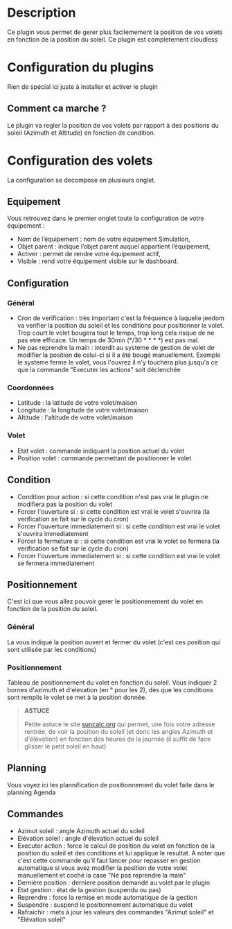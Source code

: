 # Description

Ce plugin vous permet de gerer plus facilemement la position de vos volets en fonction de la position du soleil. Ce plugin est completement cloudless

# Configuration du plugins

Rien de spécial ici juste à installer et activer le plugin

## Comment ca marche ?

Le plugin va regler la position de vos volets par rapport à des positions du soleil (Azimuth et Altitude) en fonction de condition.

# Configuration des volets

La configuration se decompose en plusieurs onglet.

## Equipement

Vous retrouvez dans le premier onglet toute la configuration de votre équipement :

- Nom de l’équipement : nom de votre équipement Simulation,
- Objet parent : indique l’objet parent auquel appartient l’équipement,
- Activer : permet de rendre votre équipement actif,
- Visible : rend votre équipement visible sur le dashboard.


## Configuration

### Général

- Cron de verification : très important c'est la fréquence à laquelle jeedom va verifier la position du soleil et les conditions pour positionner le volet. Trop court le volet bougera tout le temps, trop long cela risque de ne pas etre efficace. Un temps de 30min (\*/30 * * * \*) est pas mal.
- Ne pas reprendre la main : interdit au systeme de gestion de volet de modifier la position de celui-ci si il a été bougé manuellement. Exemple le systeme ferme le volet, vous l'ouvrez il n'y touchera plus jusqu'a ce que la commande "Executer les actions" soit déclenchée

### Coordonnées

- Latitude : la latitude de votre volet/maison
- Longitude : la longitude de votre volet/maison
- Altitude : l'altitude de votre volet/maison

### Volet

- Etat volet : commande indiquant la position actuel du volet
- Position volet : commande permettant de positionner le volet

## Condition

- Condition pour action : si cette condition n'est pas vrai le plugin ne modifiera pas la position du volet
- Forcer l'ouverture si : si cette condition est vrai le volet s'ouvrira (la verification se fait sur le cycle du cron)
- Forcer l'ouverture immediatement si : si cette condition est vrai le volet s'ouvrira immediatement
- Forcer la fermeture si : si cette condition est vrai le volet se fermera (la verification se fait sur le cycle du cron)
- Forcer l'ouverture immediatement si : si cette condition est vrai le volet se fermera immediatement

## Positionnement

C'est ici que vous allez pouvoir gerer le positionenement du volet en fonction de la position du soleil.

### Général

La vous indiqué la position ouvert et fermer du volet (c'est ces position qui sont utilisée par les conditions)

### Positionnement

Tableau de positionnement du volet en fonction du soleil. Vous indiquer 2 bornes d'azimuth et d'elevation (en ° pour les 2), dès que les conditions sont remplis le volet se met à la position donnée.

>**ASTUCE**
>
>Petite astuce le site [suncalc.org](https://www.suncalc.org) qui permet, une fois votre adresse rentrée, de voir la position du soleil (et donc les angles Azimuth et d'élévation) en fonction des heures de la journée (il suffit de faire glisser le petit soleil en haut)

## Planning

Vous voyez ici les plannification de positionnement du volet faite dans le planning Agenda

## Commandes

- Azimut soleil : angle Azimuth actuel du soleil
- Elévation soleil : angle d'élevation actuel du soleil
- Executer action : force le calcul de position du volet en fonction de la position du soleil et des conditions et lui applique le resultat. A noter que c'est cette commande qu'il faut lancer pour repasser en gestion automatique si vous avez modifier la position de votre volet manuellement et coché la case "Ne pas reprendre la main"
- Dernière position : derniere position demandé au volet par le plugin
- Etat gestion : état de la gestion (suspendu ou pas)
- Reprendre : force la remise en mode automatique de la gestion
- Suspendre : suspend le positionnement automatique du volet
- Rafraichir : mets à jour les valeurs des commandes "Azimut soleil" et "Elévation soleil"
